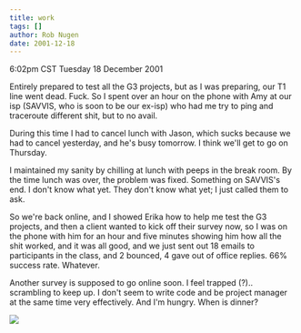 ```yaml
---
title: work
tags: []
author: Rob Nugen
date: 2001-12-18
---
```


<title></title>
<p class=date>6:02pm CST Tuesday 18 December 2001</p>

<p>Entirely prepared to test all the G3 projects, but as I was
preparing, our T1 line went dead.  Fuck.  So I spent over an hour on
the phone with Amy at our isp (SAVVIS, who is soon to be our ex-isp)
who had me try to ping and traceroute different shit, but to no
avail.</p>

<p>During this time I had to cancel lunch with Jason, which sucks
because we had to cancel yesterday, and he's busy tomorrow.  I think
we'll get to go on Thursday.</p>

<p>I maintained my sanity by chilling at lunch with peeps in the break
room.  By the time lunch was over, the problem was fixed.  Something
on SAVVIS's end.  I don't know what yet.  They don't know what yet; I
just called them to ask.</p>

<p>So we're back online, and I showed Erika how to help me test the G3
projects, and then a client wanted to kick off their survey now, so I
was on the phone with him for an hour and five minutes showing him how
all the shit worked, and it was all good, and we just sent out 18
emails to participants in the class, and 2 bounced, 4 gave out of
office replies.  66% success rate.  Whatever.</p>

<p>Another survey is supposed to go online soon.  I feel trapped
(?).. scrambling to keep up.  I don't seem to write code and be
project manager at the same time very effectively.  And I'm hungry.
When is dinner?</p>

<p><img src='/images/rob/wL-ROB.gif'/></p>

